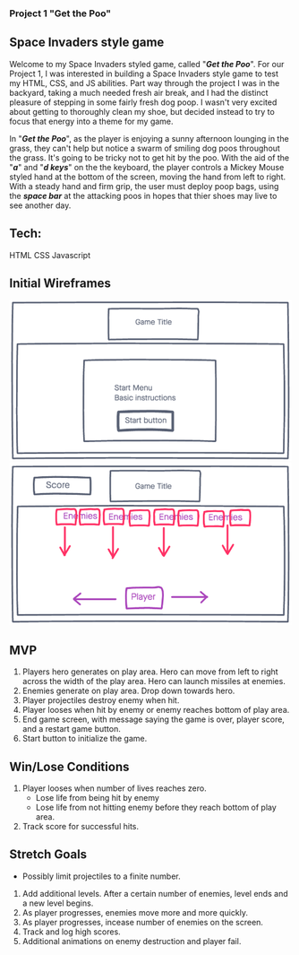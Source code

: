 ### Project 1 "Get the Poo"

## Space Invaders style game
Welcome to my Space Invaders styled game, called "_**Get the Poo**_". For our Project 1, I was interested in building a Space Invaders style game to test my HTML, CSS, and JS abilities. Part way through the project I was in the backyard, taking a much needed fresh air break, and I had the distinct pleasure of stepping in some fairly fresh dog poop. I wasn't very excited about getting to thoroughly clean my shoe, but decided instead to try to focus that energy into a theme for my game. 

In "_**Get the Poo**_", as the player is enjoying a sunny afternoon lounging in the grass, they can't help but notice a swarm of smiling dog poos throughout the grass. It's going to be tricky not to get hit by the poo. With the aid of the "_**a**_" and "_**d keys**_" on the the keyboard, the player controls a Mickey Mouse styled hand at the bottom of the screen, moving the hand from left to right. With a steady hand and firm grip, the user must deploy poop bags, using the _**space bar**_ at the attacking poos in hopes that thier shoes may live to see another day.


## Tech:
HTML
CSS
Javascript


## Initial Wireframes
![Start Screen](./imgs/wireframe-image1.png)
![Game Screen](./imgs/wireframe-image2.png)


## MVP
1. Players hero generates on play area. Hero can move from left to right across the width of the play area. Hero can launch missiles at enemies.
2. Enemies generate on play area. Drop down towards hero. 
3. Player projectiles destroy enemy when hit.
4. Player looses when hit by enemy or enemy reaches bottom of play area.
5. End game screen, with message saying the game is over, player score, and a restart game button.
6. Start button to initialize the game. 


## Win/Lose Conditions
1. Player looses when number of lives reaches zero.
    - Lose life from being hit by enemy
    - Lose life from not hitting enemy before they reach bottom of play area.
2. Track score for successful hits.


## Stretch Goals
- Possibly limit projectiles to a finite number.
1. Add additional levels. After a certain number of enemies, level ends and a new level begins.
2. As player progresses, enemies move more and more quickly.
3. As player progresses, incease number of enemies on the screen. 
4. Track and log high scores.
5. Additional animations on enemy destruction and player fail.